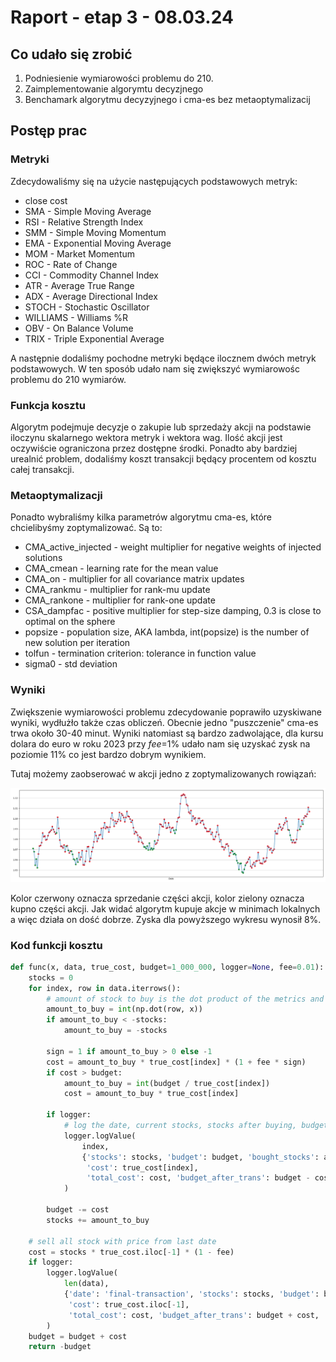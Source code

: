 # Raport - etap 3 - 08.03.24

## Co udało się zrobić
1. Podniesienie wymiarowości problemu do 210.
2. Zaimplementowanie algorymtu decyzjnego
3. Benchamark algorytmu decyzyjnego i cma-es bez metaoptymalizacij

## Postęp prac

### Metryki

Zdecydowaliśmy się na użycie następujących podstawowych metryk:
- close cost
- SMA - Simple Moving Average
- RSI - Relative Strength Index
- SMM - Simple Moving Momentum
- EMA - Exponential Moving Average
- MOM - Market Momentum
- ROC - Rate of Change
- CCI - Commodity Channel Index
- ATR - Average True Range
- ADX - Average Directional Index
- STOCH - Stochastic Oscillator
- WILLIAMS - Williams %R
- OBV - On Balance Volume
- TRIX - Triple Exponential Average

A następnie dodaliśmy pochodne metryki będące ilocznem dwóch metryk podstawowych.
W ten sposób udało nam się zwiększyć wymiarowośc problemu do 210 wymiarów.

### Funkcja kosztu

Algorytm podejmuje decyzje o zakupie lub sprzedaży akcji na podstawie
iloczynu skalarnego wektora metryk i wektora wag. Ilość akcji jest oczywiście ograniczona
przez dostępne środki. Ponadto aby bardziej urealnić problem, dodaliśmy koszt transakcji będący procentem od kosztu całej transakcji.

### Metaoptymalizacji

Ponadto wybraliśmy kilka parametrów algorytmu cma-es, które chcielibyśmy zoptymalizować. Są to:
- CMA_active_injected - weight multiplier for negative weights of injected solutions
- CMA_cmean - learning rate for the mean value
- CMA_on - multiplier for all covariance matrix updates
- CMA_rankmu - multiplier for rank-mu update
- CMA_rankone - multiplier for rank-one update
- CSA_dampfac - positive multiplier for step-size damping, 0.3 is close to optimal on the sphere
- popsize - population size, AKA lambda, int(popsize) is the number of new solution per iteration
- tolfun - termination criterion: tolerance in function value
- sigma0 - std deviation

### Wyniki

Zwiększenie wymiarowości problemu zdecydowanie poprawiło uzyskiwane wyniki, wydłużło także czas obliczeń.
Obecnie jedno "puszczenie" cma-es trwa około 30-40 minut. Wyniki natomiast są bardzo zadwolające, dla kursu dolara do euro
w roku 2023 przy *fee*=1% udało nam się uzyskać zysk na poziomie 11% co jest bardzo dobrym wynikiem.

Tutaj możemy zaobserować w akcji jedno z zoptymalizowanych rowiązań:

![plot](_img/myplot.png)

Kolor czerwony oznacza sprzedanie części akcji, kolor zielony oznacza kupno części akcji. Jak widać algorytm kupuje akcje
w minimach lokalnych a więc działa on dość dobrze. Zyska dla powyższego wykresu wynosił 8%.

### Kod funkcji kosztu

```python
def func(x, data, true_cost, budget=1_000_000, logger=None, fee=0.01):
    stocks = 0
    for index, row in data.iterrows():
        # amount of stock to buy is the dot product of the metrics and the genotype
        amount_to_buy = int(np.dot(row, x))
        if amount_to_buy < -stocks:
            amount_to_buy = -stocks

        sign = 1 if amount_to_buy > 0 else -1
        cost = amount_to_buy * true_cost[index] * (1 + fee * sign)
        if cost > budget:
            amount_to_buy = int(budget / true_cost[index])
            cost = amount_to_buy * true_cost[index]

        if logger:
            # log the date, current stocks, stocks after buying, budget, cost
            logger.logValue(
                index,
                {'stocks': stocks, 'budget': budget, 'bought_stocks': amount_to_buy,
                 'cost': true_cost[index],
                 'total_cost': cost, 'budget_after_trans': budget - cost, 'stocks_after_trans': stocks + amount_to_buy}
            )

        budget -= cost
        stocks += amount_to_buy

    # sell all stock with price from last date
    cost = stocks * true_cost.iloc[-1] * (1 - fee)
    if logger:
        logger.logValue(
            len(data),
            {'date': 'final-transaction', 'stocks': stocks, 'budget': budget, 'bought_stocks': -stocks,
             'cost': true_cost.iloc[-1],
             'total_cost': cost, 'budget_after_trans': budget + cost, 'stocks_after_trans': 0}
        )
    budget = budget + cost
    return -budget
```